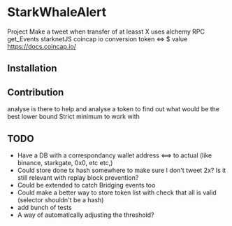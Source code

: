 # StarkWhaleAlert

Project
Make a tweet when transfer of at leasst X
uses alchemy RPC get_Events
starknetJS
coincap io conversion token <=> $ value https://docs.coincap.io/

## Installation

## Contribution

analyse is there to help and analyse a token to find out what would be the best lower bound
Strict minimum to work with

## TODO

- Have a DB with a correspondancy wallet address <==> to actual (like binance, starkgate, 0x0, etc etc,)
- Could store done tx hash somewhere to make sure I don't tweet 2x? Is it still relevant with replay block prevention?
- Could be extended to catch Bridging events too
- Could make a better way to store token list with check that all is valid (selector shouldn't be a hash)
- add bunch of tests
- A way of automatically adjusting the threshold?